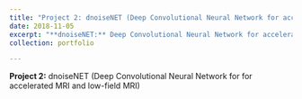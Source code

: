 ```yaml
---
title: "Project 2: dnoiseNET (Deep Convolutional Neural Network for accelerated MRI and low-field MRI)"
date: 2018-11-05
excerpt: "**dnoiseNET:** Deep Convolutional Neural Network for accelerated MRI and low-field MRI<br/><img src='/images/500x300.png'>"
collection: portfolio

---
```


**Project 2:** dnoiseNET (Deep Convolutional Neural Network for for accelerated MRI and low-field MRI)
